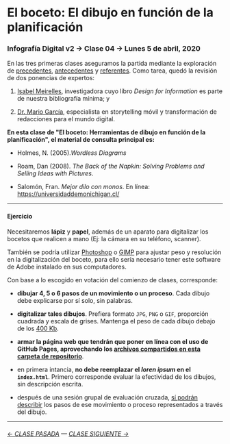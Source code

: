 # El boceto: El dibujo en función de la planificación

### Infografía Digital v2 → Clase 04 → Lunes 5 de abril, 2020

En las tres primeras clases aseguramos la partida mediante la exploración de [precedentes](https://github.com/profesorfaco/dno075-2021/tree/main/clase-01), [antecedentes](https://github.com/profesorfaco/dno075-2021/tree/main/clase-02) y [referentes](https://github.com/profesorfaco/dno075-2021/tree/main/clase-03). Como tarea, quedó la revisión de dos ponencias de expertos:

1) [Isabel Meirelles](https://youtu.be/Nb0HfCj1C7Q), investigadora cuyo libro *Design for Information* es parte de nuestra bibliografía mínima; y 

2) [Dr. Mario García](https://youtu.be/iEB3oILm-qQ?t=1301), especialista en storytelling móvil y transformación de redacciones para el mundo digital.

**En esta clase de "El boceto: Herramientas de dibujo en función de la planificación", el material de consulta principal es:**

- Holmes, N. (2005).*Wordless Diagrams*

- Roam, Dan (2008). *The Back of the Napkin: Solving Problems and Selling Ideas with Pictures*.

- Salomón, Fran. *Mejor dilo con monos*. En línea: https://universidaddemonichigan.cl/

- - - - - - - - - - - - - 

#### Ejercicio

Necesitaremos **lápiz** y **papel**, además de un aparato para digitalizar los bocetos que realicen a mano (Ej: la cámara en su teléfono, scanner).

También se podría utilizar [Photoshop](https://www.adobe.com/la/products/photoshop.html) o [GIMP](https://www.gimp.org/) para ajustar peso y resolución en la digitalización del boceto, para ello sería necesario tener este software de Adobe instalado en sus computadores.

Con base a lo escogido en votación del comienzo de clases, corresponde:

- **dibujar 4, 5 o 6 pasos de un movimiento o un proceso**. Cada dibujo debe explicarse por sí solo, sin palabras.

- **digitalizar tales dibujos**. Prefiera formato `JPG`, `PNG` o `GIF`, proporción cuadrada y escala de grises. Mantenga el peso de cada dibujo debajo de los [400 Kb](https://nbadiola.com/peso-ideal-fotografia-para-web/).

- **armar la página web que tendrán que poner en línea con el uso de GitHub Pages, aprovechando los [archivos compartidos en esta carpeta de repositorio](https://profesorfaco.github.io/dno075-2021/clase-04/)**. 

- en primera intancia, **no debe reemplazar el *loren ipsum* en el `index.html`**. Primero corresponde evaluar la efectividad de los dibujos, sin descripción escrita.

- después de una sesión grupal de evaluación cruzada, [sí podrán describir](https://youtu.be/iEB3oILm-qQ?t=2024) los pasos de ese movimiento o proceso representados a través del dibujo.

- - - - - - - 

###### [← CLASE PASADA](https://github.com/profesorfaco/dno075-2021/tree/main/clase-03) — [CLASE SIGUIENTE →](https://github.com/profesorfaco/dno075-2021/tree/main/clase-05) 

